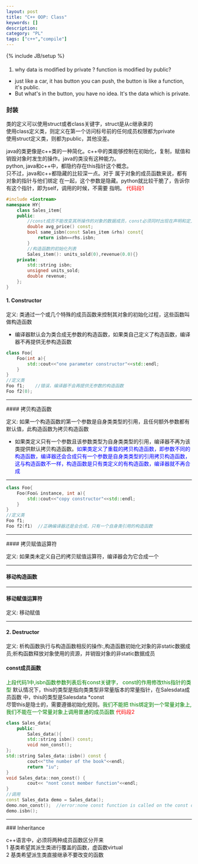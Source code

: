 ```yaml
---
layout: post
title: "C++ OOP: Class"
keywords: []
description: 
category: "PL"
tags: ["c++","compile"]
---
```


{% include JB/setup %}

####
1. why data is modified by private ? function is modified by public?
- just like a car, it has button you can push, the button is like a function,
  it's public.
- But what's in the button, you have no idea. It's the data which is private.

### 封装

类的定义可以使用struct或者class关键字，struct是从c继承来的  
使用class定义类，则定义在第一个访问标号前的任何成员权限都为private  
使用struct定义类，则都为public，其他没差。  


java的类更像是c++类的一种简化。c++中的类能够控制在初始化，复制，赋值和销毁对象时发生的操作。java的类没有这种能力。<br/>
python, java和c++中，都隐约存在this指针这个概念。</br>
只不过，java和c++都隐藏的比较深一点。对于 属于对象的成员函数来说，都有对象的指针与他们绑定
在一起，这个参数是隐藏。python就比较干脆了，告诉你有这个指针，即为self，调用的时候，不需要
指明。
<font color="red">代码段1</font>

```cpp
#include <iostream>
namespace HY{
	class Sales_item{
	public:
		//const成员不能改变其所操作的对象的数据成员，const必须同时出现在声明和定义中。
		double avg_price() const;
		bool same_isbn(const Sales_item &rhs) const{
			return isbn==rhs.isbn;
		}
		//构造函数的初始化列表
		Sales_item(): units_sold(0),revenue(0.0){}
	private:
		std::string isbn;
		unsigned units_sold;
		double revenue;
	};	
}
```

#### 1. Constructor
定义: 类通过一个或几个特殊的成员函数来控制其对象的初始化过程，这些函数叫做构造函数<br />
+ 编译器默认会为类合成无参数的构造函数，如果类自己定义了构造函数，编译器不再提供无参构造函数

```cpp
class Foo{
	Foo(int a){
		std::cout<<"one parameter constructor"<<std::endl;
	}	
}
//定义类
Foo f1;    //错误，编译器不会再提供无参数的构造函数
Foo f2(0);
```

<hr />
#### 拷贝构造函数

定义: 如果一个构造函数的第一个参数是自身类类型的引用，且任何额外参数都有默认值，此构造函数为拷贝构造函数<br />
+ 如果类定义只有一个参数且该参数类型为自身类类型的引用，编译器不再为该类提供默认拷贝构造函数。<font color="blue">如果类定义了重载的拷贝构造函数，即参数不同的构造函数，编译器还会合成只有一个参数是自身类类型的引用拷贝构造函数，这与构造函数不一样，构造函数是只有类定义的有构造函数，编译器就不再合成</font>
<hr />

```cpp
class Foo{
	Foo(Foo& instance, int a){
		std::cout<<"copy constructor"<<std::endl;
	}	
}
//定义类
Foo f1;
Foo f2(f1)  //正确编译器还是会合成，只有一个自身类引用的构造函数
```

<hr />
#### 拷贝赋值运算符

定义: 如果类未定义自己的拷贝赋值运算符，编译器会为它合成一个<br />

<hr />

#### 移动构造函数

<hr />

#### 移动赋值运算符
定义: 移动赋值

<hr />

#### 2. Destructor
定义: 析构函数执行与构造函数相反的操作:,构造函数初始化对象的非static数据成员;析构函数释放对象使用的资源，并销毁对象的非static数据成员
#### const成员函数

<font color="green">上段代码1中,isbn函数参数列表后有const关键字，
const的作用修改this指针的类型</font>
默认情况下，this的类型是指向类类型非常量版本的常量指针，在Salesdata成员函数
中，this的类型是Salesdata \*const<br />
尽管this是隐士的，需要遵循初始化规则。<font color="green">我们不能把
this绑定到一个常量对象上, 我们不能在一个常量对象上调用普通的成员函数</font>
<font color="red">代码段2</font>

```cpp
class Sales_data{
	public:
	    Sales_data(){
	    std::string isbn() const;
	    void non_const();
};
std::string Sales_data::isbn() const {
	    cout<<"the number of the book"<<endl;
	    return "iu";
}
void Sales_data::non_const() {
	    cout<< "nont const member function"<<endl;
}
//调用
const Sales_data demo = Sales_data();
demo.non_const();  //error:none const function is called on the const object
demo.isbn();
```

<hr />
### Inheritance

c++语言中，必须将两种成员函数区分开来<br/>
1 基类希望其派生类进行覆盖的函数，虚函数virtual<br/>
2 基类希望派生类直接继承不要改变的函数<br/>
